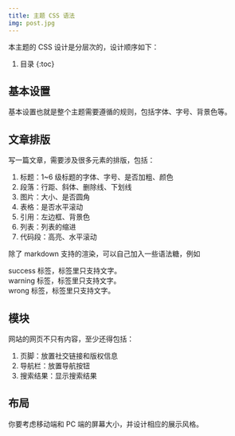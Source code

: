 ```yaml
---
title: 主题 CSS 语法 
img: post.jpg
---
```


本主题的 CSS 设计是分层次的，设计顺序如下：

1. 目录
{:toc}

## 基本设置

基本设置也就是整个主题需要遵循的规则，包括字体、字号、背景色等。

## 文章排版

写一篇文章，需要涉及很多元素的排版，包括：

1. 标题：1~6 级标题的字体、字号、是否加粗、颜色
2. 段落：行距、斜体、删除线、下划线
3. 图片：大小、是否圆角
4. 表格：是否水平滚动
5. 引用：左边框、背景色
6. 列表：列表的缩进
7. 代码段：高亮、水平滚动

除了 markdown 支持的渲染，可以自己加入一些语法糖，例如

<div class = "success">
success 标签，标签里只支持文字。
</div>

<div class = "warning">
warning 标签，标签里只支持文字。
</div>

<div class = "wrong">
wrong 标签，标签里只支持文字。
</div>

## 模块

网站的网页不只有内容，至少还得包括：

1. 页脚：放置社交链接和版权信息
2. 导航栏：放置导航按钮
3. 搜索结果：显示搜索结果

## 布局

你要考虑移动端和 PC 端的屏幕大小，并设计相应的展示风格。